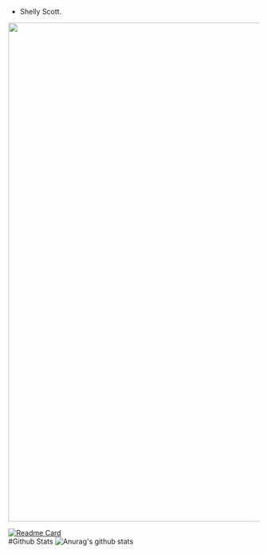 - Shelly Scott.
[](440fc7626bbbf4ebfa44a563e325767b.jpg)

<p align="center">
   <img src="https://raw.githubusercontent.com/ShellyScot/ShellyScot/master/img/ssstiktok_1644891844.gif" width=1000>
</p>

[![Readme Card](https://github-readme-stats.vercel.app/api/pin/?username=ShellyScot&repo=HACK-BULAN&theme=chartreuse-dark)](https://github.com/ShellyScot/HACK-BULAN)  
#Github Stats ![Anurag's github stats](https://github-readme-stats.vercel.app/api?username=ShellyScot&show_icons=true&theme=radical)<br> 
